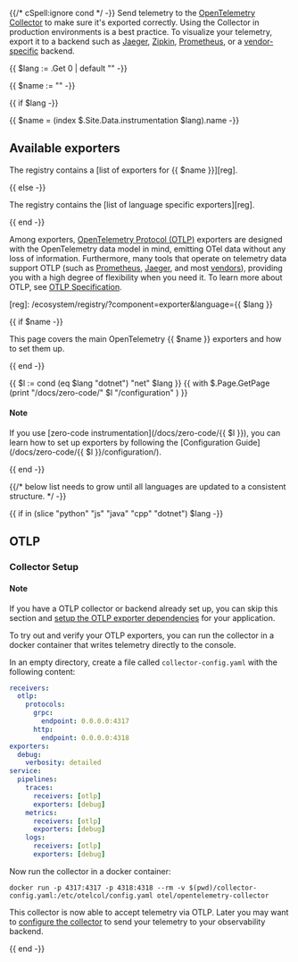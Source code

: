 {{/* cSpell:ignore cond */ -}} Send telemetry to the
[OpenTelemetry Collector](/docs/collector/) to make sure it's exported
correctly. Using the Collector in production environments is a best practice. To
visualize your telemetry, export it to a backend such as
[Jaeger](https://jaegertracing.io/), [Zipkin](https://zipkin.io/),
[Prometheus](https://prometheus.io/), or a
[vendor-specific](/ecosystem/vendors/) backend.

{{ $lang := .Get 0 | default "" -}}

{{ $name := "" -}}

{{ if $lang -}}

{{ $name = (index $.Site.Data.instrumentation $lang).name -}}

## Available exporters

The registry contains a [list of exporters for {{ $name }}][reg].

{{ else -}}

The registry contains the [list of language specific exporters][reg].

{{ end -}}

Among exporters, [OpenTelemetry Protocol (OTLP)][OTLP] exporters are designed
with the OpenTelemetry data model in mind, emitting OTel data without any loss
of information. Furthermore, many tools that operate on telemetry data support
OTLP (such as [Prometheus], [Jaeger], and most [vendors]), providing you with a
high degree of flexibility when you need it. To learn more about OTLP, see [OTLP
Specification][OTLP].

[Jaeger]: /blog/2022/jaeger-native-otlp/
[OTLP]: /docs/specs/otlp/
[Prometheus]:
  https://prometheus.io/docs/prometheus/2.55/feature_flags/#otlp-receiver
[vendors]: /ecosystem/vendors/

[reg]: /ecosystem/registry/?component=exporter&language={{ $lang }}

{{ if $name -}}

This page covers the main OpenTelemetry {{ $name }} exporters and how to set
them up.

{{ end -}}

{{ $l := cond (eq $lang "dotnet") "net" $lang }}
{{ with $.Page.GetPage (print "/docs/zero-code/" $l "/configuration" ) }}

<div class="alert alert-info" role="alert"><h4 class="alert-heading">Note</h4>

If you use [zero-code instrumentation](/docs/zero-code/{{ $l }}), you can learn
how to set up exporters by following the [Configuration
Guide](/docs/zero-code/{{ $l }}/configuration/).

</div>

{{ end -}}

{{/*
 below list needs to grow until all languages are updated to a consistent structure.
 */ -}}

{{ if in (slice "python" "js" "java" "cpp" "dotnet") $lang -}}

## OTLP

### Collector Setup

<div class="alert alert-info" role="alert"><h4 class="alert-heading">Note</h4>

If you have a OTLP collector or backend already set up, you can skip this
section and [setup the OTLP exporter dependencies](#otlp-dependencies) for your
application.

</div>

To try out and verify your OTLP exporters, you can run the collector in a docker
container that writes telemetry directly to the console.

In an empty directory, create a file called `collector-config.yaml` with the
following content:

```yaml
receivers:
  otlp:
    protocols:
      grpc:
        endpoint: 0.0.0.0:4317
      http:
        endpoint: 0.0.0.0:4318
exporters:
  debug:
    verbosity: detailed
service:
  pipelines:
    traces:
      receivers: [otlp]
      exporters: [debug]
    metrics:
      receivers: [otlp]
      exporters: [debug]
    logs:
      receivers: [otlp]
      exporters: [debug]
```

Now run the collector in a docker container:

```shell
docker run -p 4317:4317 -p 4318:4318 --rm -v $(pwd)/collector-config.yaml:/etc/otelcol/config.yaml otel/opentelemetry-collector
```

This collector is now able to accept telemetry via OTLP. Later you may want to
[configure the collector](/docs/collector/configuration) to send your telemetry
to your observability backend.

{{ end -}}
